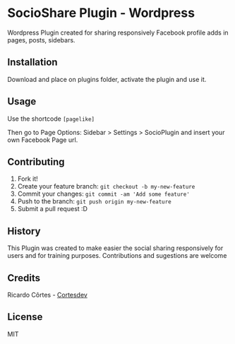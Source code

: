 # SocioShare Plugin - Wordpress

Wordpress Plugin created for sharing responsively Facebook profile adds in pages, posts, sidebars.

## Installation

Download and place on plugins folder, activate the plugin and use it.

## Usage

Use the shortcode `[pagelike]`

Then go to Page Options: Sidebar > Settings > SocioPlugin and insert your own Facebook Page url.
 
## Contributing

1. Fork it!
2. Create your feature branch: `git checkout -b my-new-feature`
3. Commit your changes: `git commit -am 'Add some feature'`
4. Push to the branch: `git push origin my-new-feature`
5. Submit a pull request :D

## History

This Plugin was created to make easier the social sharing responsively for users and for training purposes.
Contributions and sugestions are welcome

## Credits

Ricardo Côrtes - [Cortesdev](http://ricardocortes.de)

## License

MIT
